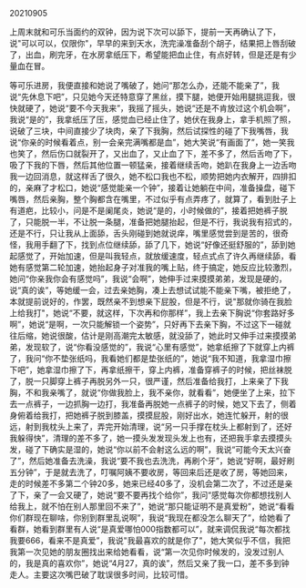 20210905

上周末就和可乐当面约的双钟，因为说下次可以舔下，提前一天再确认了下，说"可以可以，仅限你"，早早的来到天水，洗完澡准备刮个胡子，结果把上唇刮破了，出血，刷完牙，在水房拿纸压下，希望能把血止住，有点好转，但是还是有少量血在冒。

等可乐进房，我便直接和她说了嘴破了，她问“那怎么办，还能不能亲了”，我说“先休息下吧”，只见她今天还特意穿了黑丝，摸下腿，她便开始用腿挑逗我，很快就硬了，她说“要不今天我来”，我摇了摇头，她说“还是不肯放过这个机会啊”，我说“是的”，我拿纸压了压，感觉血已经止住了，她伏在我身上，拿手机照了照，说破了三块，中间直接少了块肉，亲了下我胸，然后试探性的碰了下我嘴唇，我说“你亲的时候看着点，别一会亲完满嘴都是血”，她大笑说“有画面了”，她一笑我也笑了，然后伤口就裂开了，又出血了，又止血了下，差不多了，然后舌吻了下，吸了下我的下唇，然后其他位置一顿猛亲，接着继续舌吻，她趴在我身上一边舌吻我一边回消息，就这样舌了很久，她不松口我也不松，顺势把她内衣解开，四排扣的，亲麻了才松口，她说“感觉能亲一个钟”，接着让她躺在中间，准备操盘，碰下嘴唇，然后亲胸，整个胸都含在嘴里，不过似乎有点弄疼了，就算了，看到肚子上有道疤，比较小，问是不是阑尾炎，她说“是的，小时候做的”，接着把她裤子脱了，只能脱一半，不让脱一条腿，准备把她腿抬起，但是不行，我说我有招式的，还是不行，只让我从上面舔，舌头刚碰到她就说痒，嘴里感觉尝到是苦的，很奇怪，我用手翻了下，找到点位继续舔，舔了几下，她说“好像还挺舒服的”，舔到她起感觉了，开始加速，但是叫我轻点，就放缓速度，轻点式点了许久再继续舔，看她有感觉第二轮加速，她抬起身子对准我的嘴上贴，终于搞定，她反应比较激烈，她问“你亲我你会有感觉吗”，我说“会啊”，她伸手过来摸摸弟弟，发现是硬的，说“真的诶”，等她缓一会，过去亲她胸，凑上去想试试能不能亲下嘴，被拒绝了，本就提前说好的，作罢，既然亲不到想亲下屁股，但是不行，说"那就你骑在我脸上给我打"，她说“不要，就这样，下次再和你那样”，我上去亲下胸说“你套路好多啊”，她说“是啊，一次只能解锁一个姿势”，只好再下去亲下胸，不过这下一碰就往后缩，她说很酸，估计是刚高潮完太敏感，就没舔了，她此时又伸手过来摸摸弟弟，发现软了，说“你看没感觉的”，我说“心里有感觉”，她拿纸擦了下就穿上内裤了，我问“你不垫张纸吗，我看她们都是垫张纸的”，她说“我不知道，我拿湿巾擦下吧”，她拿湿巾擦了下，再拿纸擦干，穿上内裤，准备穿裤子的时候，把丝袜脱了，脱一只脚穿上裤子再脱另外一只，很严谨，然后准备给我打，上来亲了下我胸，不和我亲嘴了，就说“你做我脸上，我不亲你，就看看”，她便坐了上来，拉下去一点裤子，一边抓胸一边打，我准备再脱她一点裤子的时候，她又下去了，侧着身俯着给我打，把她裤子脱到膝盖，摸摸屁股，刚好出水，她连忙躲开，射的很远，射到我枕头上来了，弄完开始清理，说“另一只手撑在枕头上都射到了，还好我躲得快”，清理的差不多了，她一摸头发发现头发上也有，还把我手拿去摸摸头发，碰了下确实是湿的，她说“你以前不会射这么远的啊”，我说“可能今天太兴奋了”，然后她准备去洗澡，我说“要不我也去洗洗，再刷个牙”，她说“好啊，最好刷五分钟”，于是就去洗了，叮嘱阿姨不要收房，等回来后还是收了房，等她回来，走的时候差不多第二个钟20多，她来已经40多了，没机会第二次了，不过还是亲了下，亲了一会又硬了，她说“要不要再找个给你”，我问“感觉每次你都想找别人给我上，就不怕在别人那里回不来了”，她说“那只能证明不是真爱粉”，她说“看看你们群现在聊啥，你别到群里乱说啊”，我说“我现在都没怎么聊天了”，给她看了看群，她看到群里有人说“是真爱哪怕000指数都可以”，就来调侃我说“每次都找我要666，看来不是真爱”，我说"我最喜欢的就是你了"，她大笑似乎不信，我把我第一次见她的朋友圈找出来给她看看，说“第一次见你时候发的，没发过别人的，我是真的喜欢你”，她说“4月27，真的诶”，然后又亲了我一口，差不多到钟走人。主要这次嘴巴破了耽误很多时间，比较可惜。

